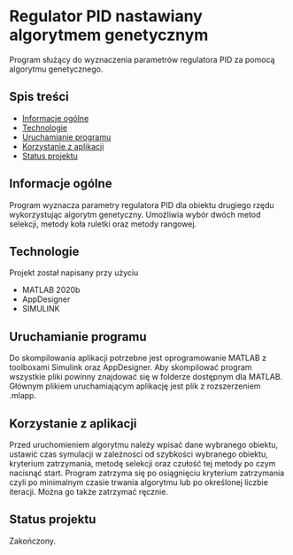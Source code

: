 

# Regulator PID nastawiany algorytmem genetycznym
Program służący do wyznaczenia parametrów regulatora PID za pomocą algorytmu genetycznego.

## Spis treści
- [Informacje ogólne](#informacje-ogólne)
- [Technologie](#technologie)
- [Uruchamianie programu](#uruchamianie-programu)
- [Korzystanie z aplikacji](#korzystanie-z-aplikacji)
- [Status projektu](#status-projektu)

## Informacje ogólne
Program wyznacza parametry regulatora PID dla obiektu drugiego rzędu wykorzystując algorytm genetyczny. Umożliwia wybór dwóch metod selekcji, metody koła ruletki oraz metody rangowej.

## Technologie
Projekt został napisany przy użyciu
- MATLAB 2020b
- AppDesigner
- SIMULINK

## Uruchamianie programu
Do skompilowania aplikacji potrzebne jest oprogramowanie MATLAB z toolboxami Simulink oraz AppDesigner. Aby skompilować program wszystkie pliki powinny znajdować się w folderze dostępnym dla MATLAB. Głównym plikiem uruchamiającym aplikację jest plik z rozszerzeniem .mlapp.

## Korzystanie z aplikacji
Przed uruchomieniem algorytmu należy wpisać dane wybranego obiektu, ustawić czas symulacji w zależności od szybkości wybranego obiektu, kryterium zatrzymania, metodę selekcji oraz czułość tej metody po czym nacisnąć start. Program zatrzyma się po osiągnięciu kryterium zatrzymania czyli po minimalnym czasie trwania algorytmu lub po określonej liczbie iteracji. Można go także zatrzymać ręcznie.

## Status projektu
Zakończony.


